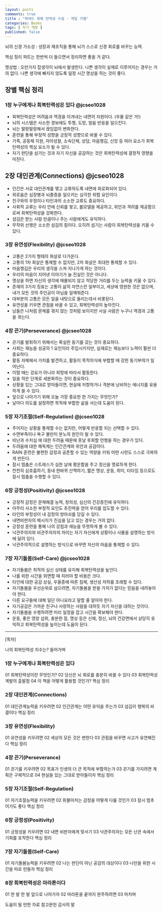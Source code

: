 ```yaml
---
layout: posts
comments: true
title : "하버드 회복 탄력성 수업 - 게일 가젤"
categories: Books
tags: [ 자기 개발 ]
published: false
---
```


뇌의 신경 가소성
 : 성장과 재조직을 통해 뇌가 스스로 신경 회로를 바꾸는 능력.

핵심 정리 파트는 한번씩 더 들으면서 정리하면 좋을 거 같다.

명상법
 : 오만가지 잡생각이 뇌에서 발생한다.
   나쁜 생각이 실재로 이루어지는 경우는 거의 없다.
   나쁜 생각에 빠지지 않도록 일정 시간 명상을 하는 것이 좋다.

## 장별 핵심 정리

### 1장 누구에게나 회복탄력성은 있다 @jcseo1028

- 회복탄력성은 어려움과 역경을 이겨내는 내면의 자원이다. (우물 같은 거!)
- 뇌의 시스템은 사소한 경보에도 투챙, 도망, 얼음 반응을 일으킨다.
- 뇌는 말랑말랑해서 끊임없이 변화한다.
- 훈련을 통해 부정적 성향을 긍정적 성향으로 바꿀 수 있다.
- 가족, 공동체 지원, 자아성찰, 소속단체, 상담, 마음챙김, 신앙 등 여러 요소가 회복 탄력성의 핵심 요소가 될 수 있다.
- 자기 판단을 삼가는 것과 자기 자신을 공감하는 것은 회복탄력성에 결정적 영향을 미친다.

## 2장 대인관계(Connections) @jcseo1028

- 인간은 서로 대인관계를 맺고 교류하도록 내면에 회로화되어 있다.
- 외로움은 심장병과 뇌졸증을 일으키는 심각한 위험 요인이다.
- 친구와의 우정이나 타인과의 소소한 교류도 중요하다.
- 사회적 교류는 우리 안에 신뢰를 쌓고, 롤모델을 제공하고, 위안과 격려를 제공함으로써 회복탄력성을 강화한다.
- 섬김은 받는 사람 만큼이나 주는 사람에게도 유익하다.
- 무작위 선행은 소소한 섬김의 힘이다. 오히려 섬기는 사람이 회복탄력성을 키울 수 있다.

### 3장 유연성(Flexibility) @jcseo1028

- 고통은 2가지 형태의 화살로 다가온다.
- 고통의 1차 화살은 통제할 수 없지만, 2차 화살은 최대한 통제할 수 있다.
- 마음챙김은 우리의 생각을 스쳐 지나가게 하는 것이다.
- 우리의 마음이 지어낸 이야기가 늘 진실인 것은 아니다.
- 명상을 하면 자신의 생각에 매몰되지 않고 적당한 거리를 두는 능력을 키울 수 있다.
- 존재의 3가지 징표는 고통이 삶의 자연스런 일부이고, 세상에 영원한 것은 없으며, 내가 모든 것의 주인공이 아님을 일깨워준다.
- 대부분의 고통은 모든 일을 내탓으로 돌리는데서 비롯된다.
- 유연성을 키우면 관점을 바꿀 수 있고, 회복탄력성이 높아진다.
- 남들은 나처럼 문제를 겪지 않는 것처럼 보이지만 사실 사람은 누구나 역경과 고통을 겪는다.

### 4장 끈기(Perseverance) @jcseo1028

- 끈기를 발휘하기 위해서는 확실한 동기를 갖는 것이 중요하다.
- 사회는 재능을 성공의 1 요인이라 주입시키지만, 실재로는 재능보다 노력이 훨씬 더 중요하다.
- 활동 자체헤서 가치를 발견하고, 활동이 목적의식에 부합할 때 강한 동기부여가 일어난다.
- 이럴 때는 강요가 아니라 희망에 따라서 활동한다.
- 일을 작은 단계로 세분화하는 것이 중요하다.
- 상황을 있는 그대로 받아들이면, 현실에 저항하거나 격분에 낭비하는 에너지를 유용하게 쓸 수 있다.
- 앞으로 나아가기 위해 오늘 가장 중요한 한 가지는 무엇인가?
- 날마다 의도를 설정하면 목적에 부합한 삶을 사는데 도움이 된다.

### 5장 자기조절(Self-Regulation) @jcseo1028

- 주어지는 상황을 통제할 수는 없지만, 어떻게 반응할 지는 선택할 수 있다.
- 수면부족이나 욕구 불만이 분노의 원인이 될 수 있다.
- 비난과 수치심 에 대한 두려움 때문에 훗날 후회할 언행을 하는 경우가 있다.
- 두려움에 대한 해독제는 인간관계와 위안과 공감이다.
- RAIN 훈련은 불편한 감정과 공존할 수 있는 역량을 키워 어떤 시련도 스스로 극복하게 만든다.
- 잠시 멈춤은 스트레스가 심한 날에 평온함을 주고 정신을 명료하게 한다.
- 천천히 심호흡하기, 동네 한바퀴 산책하기, 짧은 명상, 운동, 취미, 티타임 등으로도 잠시 멈춤을 수행할 수 있다.

### 6장 긍정성(Positivity) @jcseo1028

- 긍정적 감정은 문제해결 능력, 창의성, 심신의 건강증진에 유익하다.
- 아무리 사소한 부정적 요인도 추진력을 얻어 우리를 압도할 수 있다.
- 타인의 부정성이 내 감정의 방아쇠를 당길 수 있다.
- 내면비판자의 메시지가 진심을 담고 있는 경우는 거의 없다.
- 긍정성 훈련을 통해 나의 강점과 재능을 뚜렷하게 볼 수 있다.
- 낙관주의자와 비관주의자의 차이는 자기 자신에게 상황이나 사물을 설명하는 방식에 달려 있다.
- 낙관주의적으로 설명하는 방식으로 바꾸면 자신의 마음을 통제할 수 있다.

### 7장 자기돌봄(Self-Care) @jcseo1028

- 자기돌봄은 최적의 심신 상태를 유지해 회복탄력성을 높인다.
- 나를 위한 시간을 외면할 때 치러야 할 비용은 크다.
- 타인에 대한 공감 상실, 우울증에 따른 침체, 생산성 저하를 초래할 수 있다.
- 자기돌봄을 우선순위로 삼으려면, 자기돌봄을 받을 가치가 없다는 믿음을 내려놓아야 한다.
- 다른 요구들에 대해 일단 아니요라고 말할 줄 알아야 한다.
- 자기공감은 가까운 친구나 사랑하는 사람을 대하듯 자기 자신을 대하는 것이다.
- 자기돌봄을 수행하려면 미리 일정을 잡고 시간을 확보해야 한다.
- 운동, 좋은 영양 섭취, 충분한 잠, 명상 등은 신체, 정신, 뇌의 건강면에서 상당히 유익하고 회복탄력성을 높이는데 도움이 된다.

---
[목차]

나의 회복탄력성 지수는?
들어가며

### 1장 누구에게나 회복탄력성은 있다

01 회복탄력성이란 무엇인가?
02 당신은 뇌 회로를 충분히 바꿀 수 있다
03 회복탄력성 계발의 출발점
04 이 책을 어떻게 활용할 것인가?
핵심 정리

### 2장 대인관계(Connections)

01 대인관계능력을 키우려면
02 인간관계는 어떤 유익을 주는가
03 섬김이 행복의 비결이다
핵심 정리

### 3장 유연성(Flexibility)

01 유연성을 키우려면
02 세상의 모든 것은 변한다
03 관점을 바꾸면 사고가 유연해진다
핵심 정리

### 4장 끈기(Perseverance)

01 끈기를 키우려면
02 목표가 인생의 더 큰 목적에 부합하는가
03 끈기를 가지려면 계획은 구체적으로
04 현실을 있는 그대로 받아들이자
핵심 정리

### 5장 자기조절(Self-Regulation)

01 자기조절능력을 키우려면
02 휘몰아치는 감정을 어떻게 다룰 것인가
03 잠시 멈추어가도 좋다
핵심 정리

### 6장 긍정성(Positivity)

01 긍정성을 키우려면
02 내면 비판자에게 맞서기
03 낙관주의자는 모든 난관 속에서 기회를 포착한다
핵심 정리

### 7장 자기돌봄(Self-Care)

01 자기돌봄능력을 키우려면
02 나는 판단이 아닌 공감의 대상이다
03 나만을 위한 시간을 따로 만들자
핵심 정리

### 8장 회복탄력성은 마라톤이다

01 한 발 한 발 앞으로 나아가자
02 마라톤을 끝까지 완주하려면
03 마치며

도움이 될 만한 자료
참고문헌
감사의 말
